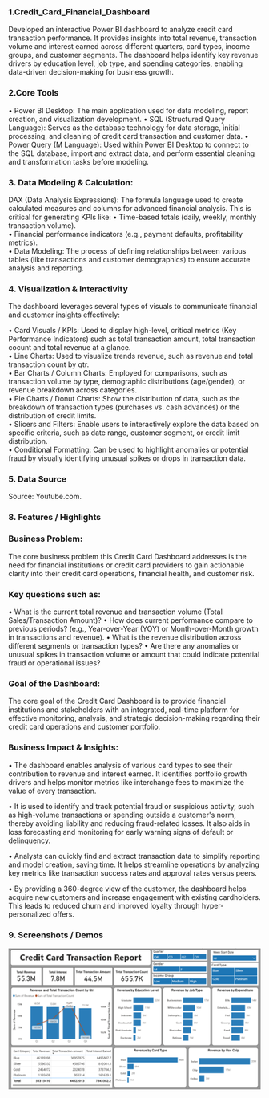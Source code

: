 ### 1.Credit_Card_Financial_Dashboard

Developed an interactive Power BI dashboard to analyze credit card transaction performance. It provides insights into total revenue, transaction volume and interest earned across different quarters, card types, income groups, and customer segments. The dashboard helps identify key revenue drivers by education level, job type, and spending categories, enabling data-driven decision-making for business growth.

### 2.Core Tools

• Power BI Desktop: The main application used for data modeling, report creation, and visualization development.
• SQL (Structured Query Language): Serves as the database technology for data storage, initial processing, and cleaning of credit card transaction and customer data.
• Power Query (M Language): Used within Power BI Desktop to connect to the SQL database, import and extract data, and perform essential cleaning and transformation tasks before modeling.

### 3. Data Modeling & Calculation:

DAX (Data Analysis Expressions): The formula language used to create calculated measures and columns for advanced financial analysis. This is critical for generating KPIs like:
• Time-based totals (daily, weekly, monthly transaction volume). <br>
• Financial performance indicators (e.g., payment defaults, profitability metrics). <br>
• Data Modeling: The process of defining relationships between various tables (like transactions and customer demographics) to ensure accurate analysis and reporting.

### 4. Visualization & Interactivity
   
The dashboard leverages several types of visuals to communicate financial and customer insights effectively:

• Card Visuals / KPIs: Used to display high-level, critical metrics (Key Performance Indicators) such as total transaction amount, total transaction cocunt and total revenue at a glance. <br>
• Line Charts: Used to visualize trends revenue, such as revenue and total transaction count by qtr. <br>
• Bar Charts / Column Charts: Employed for comparisons, such as transaction volume by type, demographic distributions (age/gender), or revenue breakdown across categories. <br>
• Pie Charts / Donut Charts: Show the distribution of data, such as the breakdown of transaction types (purchases vs. cash advances) or the distribution of credit limits. <br>
• Slicers and Filters: Enable users to interactively explore the data based on specific criteria, such as date range, customer segment, or credit limit distribution. <br>
• Conditional Formatting: Can be used to highlight anomalies or potential fraud by visually identifying unusual spikes or drops in transaction data.


### 5.	Data Source

Source: Youtube.com.

### 8.	Features / Highlights

### Business Problem:

The core business problem this Credit Card Dashboard addresses is the need for financial institutions or credit card providers to gain actionable clarity into their credit card operations, financial health, and customer risk.

### Key questions such as:
• What is the current total revenue and transaction volume (Total Sales/Transaction Amount)?
• How does current performance compare to previous periods? (e.g., Year-over-Year (YOY) or Month-over-Month growth in transactions and revenue).
• What is the revenue distribution across different segments or transaction types?
• Are there any anomalies or unusual spikes in transaction volume or amount that could indicate potential fraud or operational issues?

### Goal of the Dashboard:
The core goal of the Credit Card Dashboard is to provide financial institutions and stakeholders with an integrated, real-time platform for effective monitoring, analysis, and strategic decision-making regarding their credit card operations and customer portfolio.

### Business Impact & Insights:

• The dashboard enables analysis of various card types to see their contribution to revenue and interest earned. It identifies portfolio growth drivers and helps monitor metrics like interchange fees to maximize the value of every transaction.

• It is used to identify and track potential fraud or suspicious activity, such as high-volume transactions or spending outside a customer's norm, thereby avoiding liability and reducing fraud-related losses. It also aids in loss forecasting and monitoring for early warning signs of default or delinquency.

• Analysts can quickly find and extract transaction data to simplify reporting and model creation, saving time. It helps streamline operations by analyzing key metrics like transaction success rates and approval rates versus peers.

• By providing a 360-degree view of the customer, the dashboard helps acquire new customers and increase engagement with existing cardholders. This leads to reduced churn and improved loyalty through hyper-personalized offers.

### 9.	Screenshots / Demos

![Dashboard Preview](https://github.com/saheedchy/Credit_Card_Financial_Dashboard/blob/main/Snapshot%20of%20Dashboard.png)
